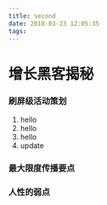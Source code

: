 ```yaml
---
title: second
date: 2018-03-23 12:05:35
tags:
---
```


# 增长黑客揭秘

### 刷屏级活动策划

1. hello
2. hello
3. hello
4. update


### 最大限度传播要点



### 人性的弱点

